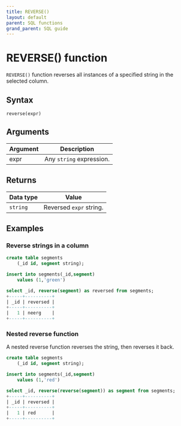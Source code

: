 ```yaml
---
title: REVERSE()
layout: default
parent: SQL functions
grand_parent: SQL guide
---
```


# REVERSE() function

`REVERSE()` function reverses all instances of a specified string in the selected column.

## Syntax

```
reverse(expr)
```

## Arguments

| Argument | Description |
|---|---|
| expr | Any `string` expression. |

## Returns

| Data type | Value |
|---|---|
| `string` | Reversed `expr` string. |

## Examples

### Reverse strings in a column

```sql
create table segments
    (_id id, segment string);

insert into segments(_id,segment)
    values (1,'green')

select _id, reverse(segment) as reversed from segments;
+-----+----------+
| _id | reversed |
+-----+----------+
|   1 | neerg    |
+-----+----------+
```

### Nested reverse function

A nested reverse function reverses the string, then reverses it back.

```sql
create table segments
    (_id id, segment string);

insert into segments(_id,segment)
    values (1,'red')

select _id, reverse(reverse(segment)) as segment from segments;
+-----+----------+
| _id | reversed |
+-----+----------+
|   1 | red      |
+-----+----------+
```
